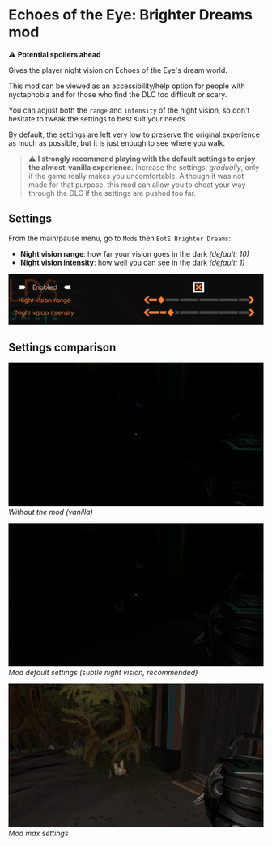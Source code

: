 # Echoes of the Eye: Brighter Dreams mod

:warning: **Potential spoilers ahead**

Gives the player night vision on Echoes of the Eye's dream world.

This mod can be viewed as an accessibility/help option for people with nyctaphobia and for those who find the DLC too difficult or scary.

You can adjust both the `range` and `intensity` of the night vision, so don't hesitate to tweak the settings to best suit your needs.

By default, the settings are left very low to preserve the original experience as much as possible, but it is just enough to see where you walk.

> :warning: **I strongly recommend playing with the default settings to enjoy the almost-vanilla experience.** Increase the settings, *gradually*, only if the game really makes you uncomfortable. Although it was not made for that purpose, this mod can allow you to cheat your way through the DLC if the settings are pushed too far.

## Settings
From the main/pause menu, go to `Mods` then `EotE Brighter Dreams`:

 - **Night vision range**: how far your vision goes in the dark *(default: 10)*
 - **Night vision intensity**: how well you can see in the dark *(default: 1)*

![Default settings](Readme/settings.png)

## Settings comparison

![Default settings](Readme/none.png)
*Without the mod (vanilla)*

![Default settings](Readme/default.png)
*Mod default settings (subtle night vision, recommended)*

![Default settings](Readme/max.png)
*Mod max settings*
